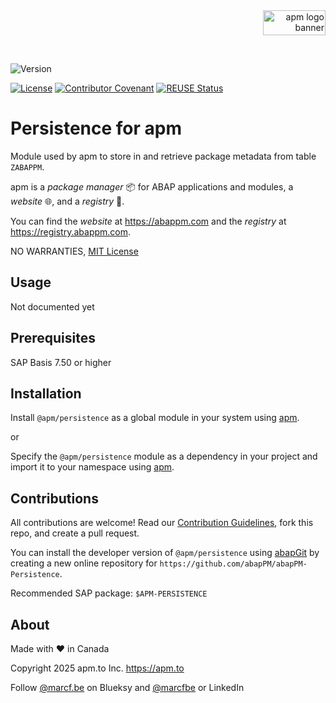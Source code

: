 <div align="right">
  <picture>
    <img width="100" height="40" alt="apm logo banner" src="https://github.com/abapPM/abapPM/blob/main/img/apm_banner.png?raw=true&ver=1.0.0">
  </picture>
  <p>&nbsp;</p>
</div>

![Version](https://img.shields.io/endpoint?url=https://shield.abappm.com/github/abapPM/abapPM-Persistence/src/zif_persist_apm.intf.abap/c_version&label=Version&color=blue)

[![License](https://img.shields.io/github/license/abapPM/abapPM-Persistence?label=License&color=success)](https://github.com/abapPM/abapPM-Persistence/blob/main/LICENSE)
[![Contributor Covenant](https://img.shields.io/badge/Contributor%20Covenant-2.1-4baaaa.svg?color=success)](https://github.com/abapPM/.github/blob/main/CODE_OF_CONDUCT.md)
[![REUSE Status](https://api.reuse.software/badge/github.com/abapPM/abapPM-Persistence)](https://api.reuse.software/info/github.com/abapPM/abapPM-Persistence)

# Persistence for apm

Module used by apm to store in and retrieve package metadata from table `ZABAPPM`.

apm is a *package manager* 📦 for ABAP applications and modules, a *website* 🌐, and a *registry* 📑.

You can find the *website* at https://abappm.com and the *registry* at https://registry.abappm.com.

NO WARRANTIES, [MIT License](https://github.com/abapPM/abapPM-Persistence/blob/main/LICENSE)

## Usage

Not documented yet

## Prerequisites

SAP Basis 7.50 or higher

## Installation

Install `@apm/persistence` as a global module in your system using [apm](https://abappm.com).

or

Specify the `@apm/persistence` module as a dependency in your project and import it to your namespace using [apm](https://abappm.com).

## Contributions

All contributions are welcome! Read our [Contribution Guidelines](https://github.com/abapPM/abapPM-Persistence/blob/main/CONTRIBUTING.md), fork this repo, and create a pull request.

You can install the developer version of `@apm/persistence` using [abapGit](https://github.com/abapGit/abapGit) by creating a new online repository for `https://github.com/abapPM/abapPM-Persistence`.

Recommended SAP package: `$APM-PERSISTENCE`

## About

Made with ❤ in Canada

Copyright 2025 apm.to Inc. <https://apm.to>

Follow [@marcf.be](https://bsky.app/profile/marcf.be) on Blueksy and [@marcfbe](https://linkedin.com/in/marcfbe) or LinkedIn
